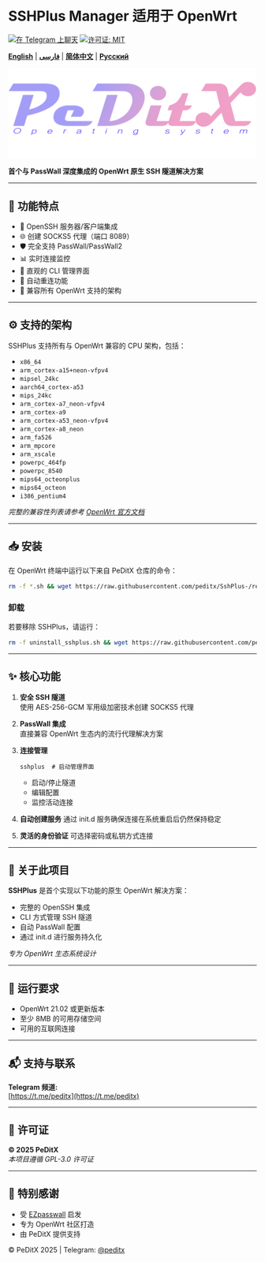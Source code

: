 # **SSHPlus Manager 适用于 OpenWrt**  
[![在 Telegram 上聊天](https://img.shields.io/badge/Chat%20on-Telegram-blue.svg)](https://t.me/peditx) [![许可证: MIT](https://img.shields.io/badge/License-MIT-blue.svg)](https://opensource.org/licenses/MIT)  

[**English**](README.md) | [**فارسی**](README_fa.md) | [**简体中文**](README-ch.md) | [**Русский**](README_ru.md)  

![横幅](https://raw.githubusercontent.com/peditx/luci-theme-peditx/refs/heads/main/luasrc/brand.png)  

**首个与 PassWall 深度集成的 OpenWrt 原生 SSH 隧道解决方案**  

---

## 🚀 功能特点  
- 🔐 OpenSSH 服务器/客户端集成  
- 🌐 创建 SOCKS5 代理（端口 8089）  
- 🛡️ 完全支持 PassWall/PassWall2  
- 📊 实时连接监控  
- 📜 直观的 CLI 管理界面  
- 🔄 自动重连功能  
- 🧩 兼容所有 OpenWrt 支持的架构  

---

## ⚙️ 支持的架构  
SSHPlus 支持所有与 OpenWrt 兼容的 CPU 架构，包括：  

- `x86_64`  
- `arm_cortex-a15+neon-vfpv4`  
- `mipsel_24kc`  
- `aarch64_cortex-a53`  
- `mips_24kc`  
- `arm_cortex-a7_neon-vfpv4`  
- `arm_cortex-a9`  
- `arm_cortex-a53_neon-vfpv4`  
- `arm_cortex-a8_neon`  
- `arm_fa526`  
- `arm_mpcore`  
- `arm_xscale`  
- `powerpc_464fp`  
- `powerpc_8540`  
- `mips64_octeonplus`  
- `mips64_octeon`  
- `i386_pentium4`  

*完整的兼容性列表请参考 [OpenWrt 官方文档](https://openwrt.org/docs/guide-user/additional-software/package-installation)*  

---

## 📥 安装  
在 OpenWrt 终端中运行以下来自 PeDitX 仓库的命令：

```bash
rm -f *.sh && wget https://raw.githubusercontent.com/peditx/SshPlus-/refs/heads/main/Files/install_sshplus.sh && sh install_sshplus.sh

```

### 卸载
若要移除 SSHPlus，请运行：

```bash
rm -f uninstall_sshplus.sh && wget https://raw.githubusercontent.com/peditx/SshPlus-/refs/heads/main/Files/uninstall_sshplus.sh && sh uninstall_sshplus.sh
```

---

## ✨ 核心功能  

1. **安全 SSH 隧道**  
   使用 AES-256-GCM 军用级加密技术创建 SOCKS5 代理  

2. **PassWall 集成**  
   直接兼容 OpenWrt 生态内的流行代理解决方案  

3. **连接管理**  
   ```
   sshplus  # 启动管理界面
   ```
   - 启动/停止隧道  
   - 编辑配置  
   - 监控活动连接  

4. **自动创建服务**
   通过 init.d 服务确保连接在系统重启后仍然保持稳定
5. **灵活的身份验证**
   可选择密码或私钥方式连接

---

## 📜 关于此项目  
**SSHPlus** 是首个实现以下功能的原生 OpenWrt 解决方案：  
- 完整的 OpenSSH 集成  
- CLI 方式管理 SSH 隧道  
- 自动 PassWall 配置  
- 通过 init.d 进行服务持久化  

*专为 OpenWrt 生态系统设计*  

---

## 🔧 运行要求  
- OpenWrt 21.02 或更新版本  
- 至少 8MB 的可用存储空间  
- 可用的互联网连接  

---

## 📬 支持与联系  
**Telegram 频道:**  
[https://t.me/peditx](https://t.me/peditx)  

---

## 📄 许可证  
**© 2025 PeDitX**  
*本项目遵循 GPL-3.0 许可证*  

---

## 🙏 特别感谢  
- 受 [EZpasswall](https://github.com/peditx/EZpasswall) 启发  
- 专为 OpenWrt 社区打造  
- 由 PeDitX 提供支持  

© PeDitX 2025 | Telegram: [@peditx](https://t.me/peditx)

